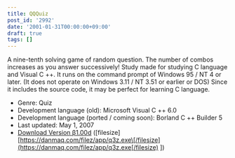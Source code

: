```yaml
---
title: QQQuiz
post_id: '2992'
date: '2001-01-31T00:00:00+09:00'
draft: true
tags: []
---
```


A nine-tenth solving game of random question. The number of combos increases as you answer successively! Study made for studying C language and Visual C ++. It runs on the command prompt of Windows 95 / NT 4 or later. (It does not operate on Windows 3.11 / NT 3.51 or earlier or DOS) Since it includes the source code, it may be perfect for learning C language.

*   Genre: Quiz
*   Development language (old): Microsoft Visual C ++ 6.0
*   Development language (ported / coming soon): Borland C ++ Builder 5
*   Last updated: May 1, 2007
*   [Download Version β1.00d](https://danmaq.com/filez/app/q3z.exe) (\[filesize\] [https://danmaq.com/filez/app/q3z.exe\[/filesize](https://danmaq.com/filez/app/q3z.exe[/filesize) \])
